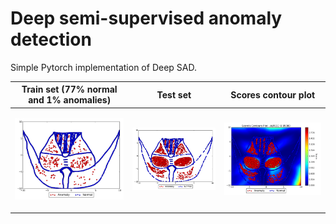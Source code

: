 # Deep semi-supervised anomaly detection

Simple Pytorch implementation of Deep SAD.  
  
Train set (77% normal and 1% anomalies) | Test set | Scores contour plot
:----:|:----:|:----:
<p align="center"><img width="100%" src="results/dataset1/train_samples.png" /></p>  | <p align="center"><img width="100%" src="results/dataset1/test_samples.png" /></p> | <p align="center"><img width="100%" src="results/dataset1/scores_contour.png" /></p> 
